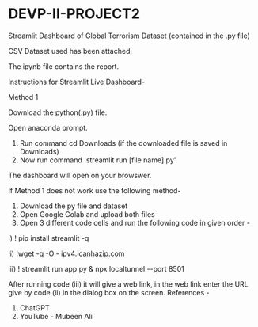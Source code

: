 # DEVP-II-PROJECT2
Streamlit Dashboard of Global Terrorism Dataset (contained in the .py file)

CSV Dataset used has been attached.

The ipynb file contains the report.

Instructions for Streamlit Live Dashboard-

Method 1

Download the python(.py) file.

Open anaconda prompt.

1. Run command cd Downloads (if the downloaded file is saved in Downloads)
2. Now run command 'streamlit run [file name].py'

The dashboard will open on your browswer.

If Method 1 does not work use the following method-

1. Download the py file and dataset
2. Open Google Colab and upload both files
3. Open 3 different code cells and run the following code in given order -
   
  i) ! pip install streamlit -q

  ii) !wget -q -O - ipv4.icanhazip.com
  
  iii) ! streamlit run app.py & npx localtunnel --port 8501

After running code (iii) it will give a web link, in the web link enter the URL give by code (ii) in the dialog box on the screen.
References -

1. ChatGPT
2. YouTube - Mubeen Ali

